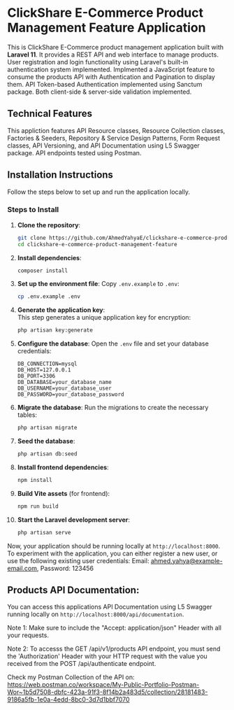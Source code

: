 # ClickShare E-Commerce Product Management Feature Application

This is ClickShare E-Commerce product management application built with **Laravel 11**. It provides a REST API and web interface to manage products. User registration and login functionality using Laravel's built-in authentication system implemented. Implmented a JavaScript feature to consume the products API with Authentication and Pagination to display them. API Token-based Authentication implemented using Sanctum package. Both client-side & server-side validation implemented.


## Technical Features

This appliction features API Resource classes, Resource Collection classes, Factories & Seeders, Repository & Service Design Patterns, Form Request classes, API Versioning, and API Documentation using L5 Swagger package.
API endpoints tested using Postman.


## Installation Instructions

Follow the steps below to set up and run the application locally.


### Steps to Install

1. **Clone the repository**:
    ```bash
    git clone https://github.com/AhmedYahyaE/clickshare-e-commerce-product-management-feature.git
    cd clickshare-e-commerce-product-management-feature
    ```

2. **Install dependencies**:
    ```bash
    composer install
    ```

3. **Set up the environment file**:
    Copy `.env.example` to `.env`:
    ```bash
    cp .env.example .env
    ```

4. **Generate the application key**:  
    This step generates a unique application key for encryption:  
    ```bash
    php artisan key:generate
    ```

5. **Configure the database**:
    Open the `.env` file and set your database credentials:
    ```env
    DB_CONNECTION=mysql
    DB_HOST=127.0.0.1
    DB_PORT=3306
    DB_DATABASE=your_database_name
    DB_USERNAME=your_database_user
    DB_PASSWORD=your_database_password
    ```

6. **Migrate the database**:
    Run the migrations to create the necessary tables:
    ```bash
    php artisan migrate
    ```

7. **Seed the database**:
    ```bash
    php artisan db:seed
    ```

8. **Install frontend dependencies**:
    ```bash
    npm install
    ```

9. **Build Vite assets** (for frontend):
    ```bash
    npm run build
    ```

10. **Start the Laravel development server**:
    ```bash
    php artisan serve
    ```

Now, your application should be running locally at `http://localhost:8000`. To experiment with the application, you can either register a new user, or use the following existing user credentials: Email: ahmed.yahya@example-email.com, Password: 123456

## Products API Documentation:

You can access this applications API Documentation using L5 Swagger running locally on `http://localhost:8000/api/documentation`.

Note 1: Make sure to include the "Accept: application/json" Header with all your requests.

Note 2: To accesss the GET /api/v1/products API endpoint, you must send the 'Authorization' Header with your HTTP request with the value you received from the POST /api/authenticate endpoint.

Check my Postman Collection of the API on: https://web.postman.co/workspace/My-Public-Portfolio-Postman-Wor~1b5d7508-dbfc-423a-91f3-8f14b2a483d5/collection/28181483-9186a5fb-1e0a-4edd-8bc0-3d7d1bbf7070
